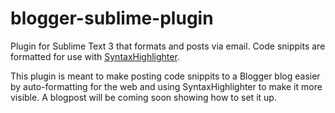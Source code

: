 # blogger-sublime-plugin
Plugin for Sublime Text 3 that formats and posts via email. Code snippits are formatted for use with 
<a href="http://alexgorbatchev.com/SyntaxHighlighter/">SyntaxHighlighter</a>.

This plugin is meant to make posting code snippits to a Blogger blog easier by auto-formatting for the web and using
SyntaxHighlighter to make it more visible. A blogpost will be coming soon showing how to set it up.

